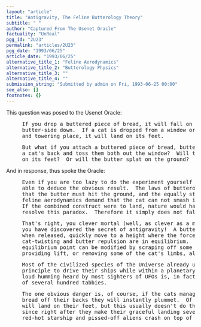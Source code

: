 ```yaml
---
layout: "article"
title: "Antigravity, The Feline Butterology Theory"
subtitle: " "
author: "Captured From The Usenet Oracle"
factuality: "UnReal"
pgg_id: "2U23"
permalink: "articles/2U23"
pgg_date: "1993/06/25"
article_date: "1993/06/25"
alternative_title_1: "Feline Aerodynamics"
alternative_title_2: "Butterology Physics"
alternative_title_3: ""
alternative_title_4: ""
submission_string: "Submitted by admin on Fri, 1993-06-25 00:00"
see_also: []
footnotes: {}
---
```

<div>
<p>This question was posed to the Usenet Oracle:</p>
<pre>
     If you drop a buttered piece of bread, it will fall on the floor
     butter-side down.  If a cat is dropped from a window or other high
     and towering place, it will land on its feet.
</pre>
<pre>
     But what if you attach a buttered piece of bread, butter-side up to
     a cat's back and toss them both out the window?  Will the cat land
     on its feet?  Or will the butter splat on the ground?
</pre>
<p>And in response, thus spoke the Oracle:</p>
<pre>
     Even if you are too lazy to do the experiment yourself you should be
     able to deduce the obvious result.  The laws of butterology demand
     that the butter must hit the ground, and the equally strict laws of
     feline aerodynamics demand that the cat can not smash its furry back.
     If the combined construct were to land, nature would have no way to
     resolve this paradox.  Therefore it simply does not fall.
</pre>
<pre>
     That's right, you clever mortal (well, as clever as a mortal can get),
     you have discovered the secret of antigravity!  A buttered cat will,
     when released, quickly move to a height where the forces of
     cat-twisting and butter repulsion are in equilibrium.  This
     equilibrium point can be modified by scraping off some of the butter,
     providing lift, or removing some of the cat's limbs, allowing descent.
</pre>
<pre>
     Most of the civilized species of the Universe already use this
     principle to drive their ships while within a planetary system.  The
     loud humming heard by most sighters of UFOs is, in fact, the purring
     of several hundred tabbies.
</pre>
<pre>
     The one obvious danger is, of course, if the cats manage to eat the
     bread off their backs they will instantly plummet.  Of course the cats
     will land on their feet, but this usually doesn't do them much good,
     since right after they make their graceful landing several tons of
     red-hot starship and pissed-off aliens crash on top of them.
</pre>
<!--Amazon_CLS_IM_END-->
</div>

